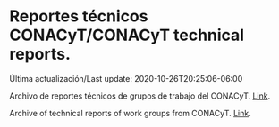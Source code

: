 # Reportes técnicos CONACyT/CONACyT technical reports.

Última actualización/Last update: 2020-10-26T20:25:06-06:00

Archivo de reportes técnicos de grupos de trabajo del CONACyT. [Link](https://coronavirus.conacyt.mx/productos/index.html).

Archive of technical reports of work groups from CONACyT. [Link](https://coronavirus.conacyt.mx/productos/index.html).
